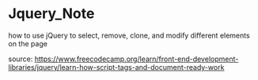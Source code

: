 # Jquery_Note
how to use jQuery to select, remove, clone, and modify different elements on the page

source: https://www.freecodecamp.org/learn/front-end-development-libraries/jquery/learn-how-script-tags-and-document-ready-work
